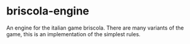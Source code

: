 # briscola-engine

An engine for the italian game briscola. There are many variants of the game, 
this is an implementation of the simplest rules.
